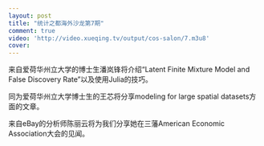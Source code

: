 ```yaml
---
layout: post
title: "统计之都海外沙龙第7期"
comment: true
video: 'http://video.xueqing.tv/output/cos-salon/7.m3u8'
cover:  
---
```



来自爱荷华州立大学的博士生潘岚锋将介绍“Latent Finite Mixture Model and False Discovery Rate”以及使用Julia的技巧。

同为爱荷华州立大学博士生的王芯将分享modeling for large spatial datasets方面的文章。

来自eBay的分析师陈丽云将为我们分享她在三藩American Economic Association大会的见闻。